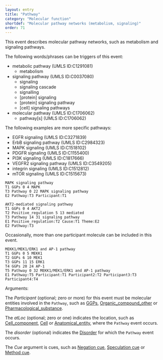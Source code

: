 ```yaml
---
layout: entry
title: "Pathway"
category: "Molecular function"
shortdef: "Molecular pathway networks (metabolism, signaling)"
order: 71
---
```


<!---
This event is based on the <a href="http://www.nactem.ac.uk/meta-knowledge/">GENIA-Meta-knowledge corpus</a> at <a href="http://www.nactem.ac.uk/">NaCTeM</a>.
--->

This event describes molecular pathway networks, such as metabolism and signaling pathways.

The following words/phrases can be triggers of this event:

- metabolic pathway (UMLS ID:C1291081)
  - metabolism
- signaling pathway (UMLS ID:C0037080)
  - signaling  
  - signaling cascade 
  - signalling
  - [protein] signaling
  - [protein] signaling pathway
  - [cell] signaling pathways
- molecular pathway (UMLS ID:C1706062)
  - pathway[s] (UMLS ID:C1706062)

The following examples are more specific pathways:
- EGFR signaling (UMLS ID:C3271839)
- ErbB signaling pathway (UMLS ID:C2984323)
- MAPK signaling  (UMLS ID:C1518102)
- PDGFR signaling (UMLS ID:C1155400)
- PI3K signaling (UMLS ID:C1817666) 
- VEGFR2 signaling pathway (UMLS ID:C3549205)
- integrin signaling (UMLS ID:C1512812)
- mTOR signaling (UMLS ID:C1515673)

~~~ ann
MAPK signaling pathway
T1 GGPs 0 4 MAPK
T3 Pathway 0 22 MAPK signaling pathway
E2 Pathway:T3 Participant:T1
~~~
~~~ ann
AKT2-mediated signaling pathway
T1 GGPs 0 4 AKT2
T2 Positive_regulation 5 13 mediated
T3 Pathway 14 31 signaling pathway
E1 Positive_regulation:T2 Cause:T1 Theme:E2
E2 Pathway:T3
~~~

Occasionally, more than one participant molecule can be included in this event.
~~~ ann
MEKK1/MEK1/ERK1 and AP-1 pathway
T1 GGPs 0 5 MEKK1
T2 GGPs 6 10 MEK1
T3 GGPs 11 15 ERK1
T4 GGPs 20 24 AP-1
T5 Pathway 0 32 MEKK1/MEK1/ERK1 and AP-1 pathway
E1 Pathway:T5 Participant:T1 Participant2:T2 Participant3:T3 Participant4:T4
~~~

Arguments:

The *Participant* (optional; zero or more) for this event must be molecular entities involved in the `Pathway`, such as [GGPs](), [Organic_compound_other]() or [Pharmacological_substance]().

The *atLoc* (optional; zero or one) indicates the location, such as [Cell_component](), [Cell]() or  [Anatomical_entity](), where the `Pathway` event occurs.

The *disorder* (optional) indicates the [Disorder]() for which the `Pathway` event occurs.

The *Cue* argument is cues, such as [Negation cue](), [Speculation cue]() or [Method cue]().

<!---
The *atLoc*, *fromLoc* and *toLoc* for this event must be [Subject](), [Anatomical_entity](), [Cell](), [Cell_component]() and [Entity Property]().

The other arguments, such as *Cause*, *Theme*, *Participant*, and *Product*, for this event can be any entities or events.
--->

<!--details-->



